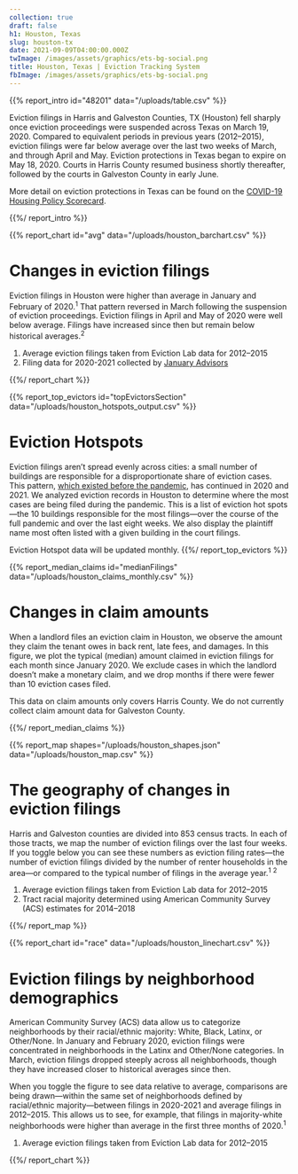 ```yaml
---
collection: true
draft: false
h1: Houston, Texas
slug: houston-tx
date: 2021-09-09T04:00:00.000Z
twImage: /images/assets/graphics/ets-bg-social.png
title: Houston, Texas | Eviction Tracking System
fbImage: /images/assets/graphics/ets-bg-social.png
---
```


{{% report_intro id="48201" data="/uploads/table.csv" %}}













Eviction filings in Harris and Galveston Counties, TX (Houston) fell sharply once eviction proceedings were suspended across Texas on March 19, 2020. Compared to equivalent periods in previous years (2012–2015), eviction filings were far below average over the last two weeks of March, and through April and May. Eviction protections in Texas began to expire on May 18, 2020. Courts in Harris County resumed business shortly thereafter, followed by the courts in Galveston County in early June.

More detail on eviction protections in Texas can be found on the [COVID-19 Housing Policy Scorecard](https://evictionlab.org/covid-policy-scorecard/tx/).













{{%/ report_intro %}}



{{% report_chart id="avg" data="/uploads/houston_barchart.csv" %}}













# Changes in eviction filings

Eviction filings in Houston were higher than average in January and February of 2020.<sup>1</sup> That pattern reversed in March following the suspension of eviction proceedings. Eviction filings in April and May of 2020 were well below average. Filings have increased since then but remain below historical averages.<sup>2</sup>

1. Average eviction filings taken from Eviction Lab data for 2012–2015
2. Filing data for 2020-2021 collected by [January Advisors](https://www.januaryadvisors.com/)













{{%/ report_chart %}}



{{% report_top_evictors id="topEvictorsSection" data="/uploads/houston_hotspots_output.csv" %}}
# Eviction Hotspots

Eviction filings aren’t spread evenly across cities: a small number of buildings are responsible for a disproportionate share of eviction cases. This pattern, [which existed before the pandemic](https://evictionlab.org/top-evicting-landlords-drive-us-eviction-crisis/), has continued in 2020 and 2021. We analyzed eviction records in Houston to determine where the most cases are being filed during the pandemic. This is a list of eviction hot spots—the 10 buildings responsible for the most filings—over the course of the full pandemic and over the last eight weeks. We also display the plaintiff name most often listed with a given building in the court filings.

Eviction Hotspot data will be updated monthly.
{{%/ report_top_evictors %}}



{{% report_median_claims id="medianFilings" data="/uploads/houston_claims_monthly.csv" %}}




# Changes in claim amounts

When a landlord files an eviction claim in Houston, we observe the amount they claim the tenant owes in back rent, late fees, and damages. In this figure, we plot the typical (median) amount claimed in eviction filings for each month since January 2020. We exclude cases in which the landlord doesn’t make a monetary claim, and we drop months if there were fewer than 10 eviction cases filed.

This data on claim amounts only covers Harris County. We do not currently collect claim amount data for Galveston County.




{{%/ report_median_claims %}}



{{% report_map shapes="/uploads/houston_shapes.json" data="/uploads/houston_map.csv" %}}













# The geography of changes in eviction filings

Harris and Galveston counties are divided into 853 census tracts. In each of those tracts, we map the number of eviction filings over the last four weeks. If you toggle below you can see these numbers as eviction filing rates—the number of eviction filings divided by the number of renter households in the area—or compared to the typical number of filings in the average year.<sup>1</sup> <sup>2</sup>

1. Average eviction filings taken from Eviction Lab data for 2012–2015
2. Tract racial majority determined using American Community Survey (ACS) estimates for 2014–2018













{{%/ report_map %}}



{{% report_chart id="race" data="/uploads/houston_linechart.csv" %}}













# Eviction filings by neighborhood demographics

American Community Survey (ACS) data allow us to categorize neighborhoods by their racial/ethnic majority: White, Black, Latinx, or Other/None. In January and February 2020, eviction filings were concentrated in neighborhoods in the Latinx and Other/None categories. In March, eviction filings dropped steeply across all neighborhoods, though they have increased closer to historical averages since then.

When you toggle the figure to see data relative to average, comparisons are being drawn—within the same set of neighborhoods defined by racial/ethnic majority—between filings in 2020-2021 and average filings in 2012–2015. This allows us to see, for example, that filings in majority-white neighborhoods were higher than average in the first three months of 2020.<sup>1</sup>

1. Average eviction filings taken from Eviction Lab data for 2012–2015













{{%/ report_chart %}}